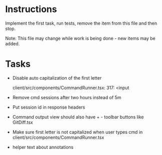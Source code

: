 # Instructions

Implement the first task, run tests, remove the item from this file and then stop.

Note: This file may change while work is being done - new items may be added.

# Tasks

- Disable auto capitalization of the first letter

  client/src/components/CommandRunner.tsx:
  317: <input

- Remove cmd sessions after two hours instead of 5m

- Put session id in response headers

- Command output view should also have + - toolbar buttons like GitDiff.tsx

- Make sure first letter is not capitalized when user types cmd in client/src/components/CommandRunner.tsx

- helper text about annotations

